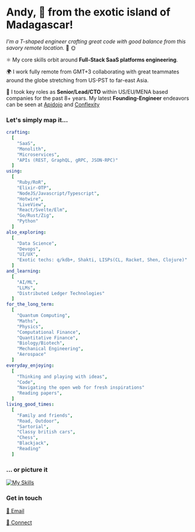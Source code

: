 # Andy, 👋 from the exotic island of Madagascar!

*I'm a T-shaped engineer crafting great code with good balance from this savory remote location.* 🌴 🌞

⚛️ My core skills orbit around **Full-Stack SaaS platforms engineering**.

🌍 I work fully remote from GMT+3 collaborating with great teammates around the globe stretching from US-PST to far-east Asia.

🚀 I took key roles as **Senior/Lead/CTO** within US/EU/MENA based companies for the past 8+ years. My latest **Founding-Engineer** endeavors can be seen at <a href="https://apidojo.com" target="_blank">Apidojo</a> and <a href="https://conflexity.com" target="_blank">Conflexity</a>



### Let's simply map it...

```yml
crafting:
  [
    "SaaS",
    "Monolith",
    "Microservices",
    "APIs (REST, GraphQL, gRPC, JSON-RPC)"
  ]
using:
  [
    "Ruby/RoR",
    "Elixir-OTP",
    "NodeJS/Javascript/Typescript",
    "Hotwire",
    "LiveView",
    "React/Svelte/Elm",
    "Go/Rust/Zig",
    "Python"
  ]
also_exploring:
  [
    "Data Science",
    "Devops",
    "UI/UX",
    "Exotic techs: q/kdb+, Shakti, LISPs(CL, Racket, Shen, Clojure)"
  ]
and_learning:
  [
    "AI/ML",
    "LLMs",
    "Distributed Ledger Technologies"
  ]
for_the_long_term:
  [
    "Quantum Computing",
    "Maths",
    "Physics",
    "Computational Finance",
    "Quantitative Finance",
    "Biology/Biotech",
    "Mechanical Engineering",
    "Aerospace"
  ]
everyday_enjoying:
  [
    "Thinking and playing with ideas",
    "Code",
    "Navigating the open web for fresh inspirations"
    "Reading papers",
  ]
living_good_times:
  [
    "Family and friends",
    "Road, Outdoor",
    "Sartorial",
    "Classy british cars",
    "Chess",
    "Blackjack",
    "Reading"
  ]
```

### ... or picture it

[![My Skills](https://skillicons.dev/icons?i=linux,bash,bsd,git,github,gitlab,graphql,postgres,mysql,redis,mongodb,ruby,rails,elixir,py,js,ts,coffeescript,nodejs,react,svelte,jquery,docker,kubernetes,go,rust,zig,crystal,html,css,sass,tailwind,clojure,regex,solidity,ai)](https://skillicons.dev) 



### Get in touch

[:email: Email](mailto:kifer.mada@gmail.com)

[:100: Connect](https://www.linkedin.com/in/rfrancky/)
